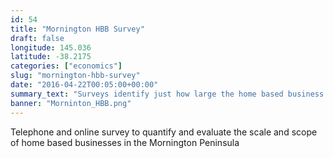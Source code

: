 ```yaml
---
id: 54
title: "Mornington HBB Survey"
draft: false
longitude: 145.036
latitude: -38.2175
categories: ["economics"]
slug: "mornington-hbb-survey"
date: "2016-04-22T00:05:00+00:00"
summary_text: "Surveys identify just how large the home based business sector is in Mornington Peninsula"
banner: "Morninton_HBB.png"
---
```


Telephone and online survey to quantify and evaluate the scale and scope of home based businesses in the Mornington Peninsula
